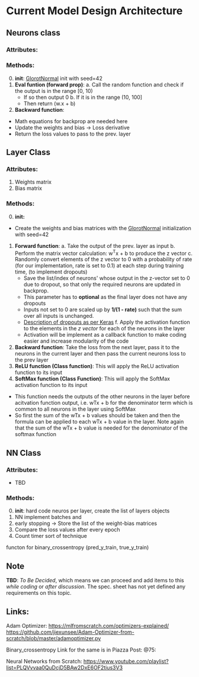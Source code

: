 # Current Model Design Architecture

## Neurons class
### Attributes:

### Methods:
0. **init**: [GlorotNormal](http://proceedings.mlr.press/v9/glorot10a/glorot10a.pdf) init with seed=42
1. **Eval funtion (forward prop)**:
  a. Call the random function and check if the output is in the range [0, 10)
    - If so then output 0
  b. If it is in the range (10, 100]
    - Then return (w.x + b)
2. **Backward function**:
  - Math equations for backprop are needed here
  - Update the weights and bias -> Loss derivative
  - Return the loss values to pass to the prev. layer

## Layer Class
### Attributes:
1. Weights matrix
2. Bias matrix
### Methods:
0. **init:** 
  - Create the weights and bias matrices with the [GlorotNormal](http://proceedings.mlr.press/v9/glorot10a/glorot10a.pdf) initialization with seed=42
1. **Forward function**:
  a. Take the output of the prev. layer as input
  b. Perform the matrix vector calculation: w<sup>T</sup>x + b to produce the z vector
  c. Randomly convert elements of the z vector to 0 with a probability of rate (for our implementation, rate is set to 0.1) at each step during training time, (to implement dropouts)
    - Save the list/index of neurons' whose output in the z-vector set to 0 due to dropout, so that only the required neurons are updated in backprop.
    - This parameter has to **optional** as the final layer does not have any dropouts
    - Inputs not set to 0 are scaled up by **1/(1 - rate)** such that the sum over all inputs is unchanged.
    * [Description of dropouts as per Keras](https://keras.io/api/layers/regularization_layers/dropout/)
  f. Apply the activation function to the elements in the *z vector* for each of the neurons in the layer
    - Activation will be implement as a callback function to make coding easier and increase modularity of the code
2. **Backward function**: Take the loss from the next layer, pass it to the neurons in the current layer and then pass the current neurons loss to the prev layer
3. **ReLU function (Class function)**: This will apply the ReLU activation function to its input
4. **SoftMax function (Class Function)**: This will apply the SoftMax activation function to its input
  - This function needs the outputs of the other neurons in the layer before acitvation function output, i.e. wTx + b for the denominator term which is common to all neurons in the layer using SoftMax
  - So first the sum of the wTx + b values should be taken and then the formula can be applied to each wTx + b value in the layer. Note again that the sum of the wTx + b value is needed for the denominator of the softmax function

## NN Class
### Attributes:
  - TBD
### Methods:
  0. **init**: hard code neuros per layer, create the list of layers objects
  1. NN implement batches and 
  2. early stopping -> Store the list of the weight-bias matrices
  3. Compare the loss values after every epoch
  4. Count timer sort of technique

functon for binary_crossentropy (pred_y_train, true_y_train)

## Note
**TBD**: *To Be Decided*, which means we can proceed and add items to this *while coding* or *after discussion*. The spec. sheet has not yet defined any requirements on this topic.

## Links:
Adam Optimizer:
https://mlfromscratch.com/optimizers-explained/
https://github.com/jiexunsee/Adam-Optimizer-from-scratch/blob/master/adamoptimizer.py


Binary_crossentropy
Link for the same is in Piazza Post: @75:

Neural Networks from Scratch: https://www.youtube.com/playlist?list=PLQVvvaa0QuDcjD5BAw2DxE6OF2tius3V3

